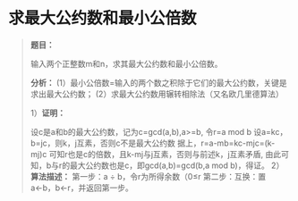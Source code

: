 # 求最大公约数和最小公倍数

> **题目：**
>
> 输入两个正整数m和n，求其最大公约数和最小公倍数。
>
> **分析：**
> (1）最小公倍数=输入的两个数之积除于它们的最大公约数，关键是求出最大公约数；
> (2）求最大公约数用辗转相除法（又名欧几里德算法）
>
> 1）**证明：**
>
> 设c是a和b的最大公约数，记为c=gcd(a,b),a>=b,
> 令r=a mod b
> 设a=kc，b=jc，则k，j互素，否则c不是最大公约数
> 据上，r=a-mb=kc-mjc=(k-mj)c
> 可知r也是c的倍数，且k-mj与j互素，否则与前述k，j互素矛盾,
> 由此可知，b与r的最大公约数也是c，即gcd(a,b)=gcd(b,a mod b)，得证。
> 2）**算法描述：**
> 第一步：a ÷ b，令r为所得余数（0≤r 第二步：互换：置 a←b，b←r，并返回第一步。